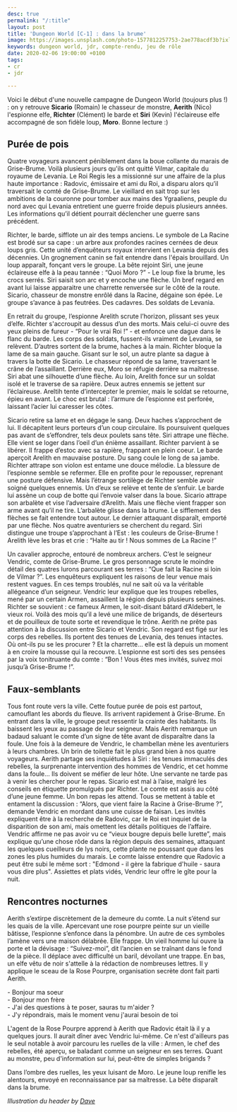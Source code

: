 ```yaml
---
desc: true
permalink: "/:title"
layout: post
title: 'Dungeon World [C-1] : dans la brume'
image: https://images.unsplash.com/photo-1577812257753-2ae778acdf3b?ixlib=rb-1.2.1&ixid=eyJhcHBfaWQiOjEyMDd9&auto=format&fit=crop&w=1050&q=80
keywords: dungeon world, jdr, compte-rendu, jeu de rôle
date: 2020-02-06 19:00:00 +0100
tags:
- cr
- jdr

---
```

Voici le début d'une nouvelle campagne de Dungeon World (toujours plus !) : on y retrouve **Sicario** (Romain) le chasseur de monstre, **Aerith** (Nico) l'espionne elfe, **Richter** (Clément) le barde et **Siri** (Kevin) l'éclaireuse elfe accompagné de son fidèle loup, **Moro**. Bonne lecture :)

## Purée de pois

Quatre voyageurs avancent péniblement dans la boue collante du marais de Grise-Brume. Voilà plusieurs jours qu'ils ont quitté Vilmar, capitale du royaume de Levania. Le Roi Regis les a missionné sur une affaire de la plus haute importance : Radovic, émissaire et ami du Roi, a disparu alors qu’il traversait le comté de Grise-Brume. Le vieillard en sait trop sur les ambitions de la couronne pour tomber aux mains des Ygraaliens, peuple du nord avec qui Levania entretient une guerre froide depuis plusieurs années. Les informations qu’il détient pourrait déclencher une guerre sans précédent.

Richter, le barde, sifflote un air des temps anciens. Le symbole de La Racine est brodé sur sa cape : un arbre aux profondes racines cernées de deux loups gris. Cette unité d’enquêteurs royaux intervient en Levania depuis des décennies. Un grognement canin se fait entendre dans l'épais brouillard. Un loup apparaît, fonçant vers le groupe. La bête rejoint Siri, une jeune éclaireuse elfe à la peau tannée : “Quoi Moro ?” - Le loup fixe la brume, les crocs serrés. Siri saisit son arc et y encoche une flèche. Un bref regard en avant lui laisse apparaitre une charrette renversée sur le côté de la route. Sicario, chasseur de monstre enrôlé dans la Racine, dégaine son épée. Le groupe s’avance à pas feutrées. Des cadavres. Des soldats de Levania.

En retrait du groupe, l’espionne Arelith scrute l’horizon, plissant ses yeux d’elfe. Richter s'accroupit au dessus d’un des morts. Mais celui-ci ouvre des yeux pleins de fureur - “Pour le vrai Roi !” - et enfonce une dague dans le flanc du barde. Les corps des soldats, fussent-ils vraiment de Levania, se relèvent. D’autres sortent de la brume, haches à la main. Richter bloque la lame de sa main gauche. Gisant sur le sol, un autre plante sa dague à travers la botte de Sicario. Le chasseur répond de sa lame, traversant le crâne de l’assaillant. Derrière eux, Moro se réfugie derrière sa maîtresse. Siri abat une silhouette d’une flèche. Au loin, Arelith fonce sur un soldat isolé et le traverse de sa rapière. Deux autres ennemis se jettent sur l’éclaireuse. Areltih tente d’intercepter le premier, mais le soldat se retourne, épieu en avant. Le choc est brutal : l’armure de l’espionne est perforée, laissant l’acier lui caresser les côtes.

Sicario retire sa lame et en dégage le sang. Deux haches s’approchent de lui. Il décapitent leurs porteurs d’un coup circulaire. Ils poursuivent quelques pas avant de s’effondrer, tels deux poulets sans tête. Siri attrape une flèche. Elle vient se loger dans l’oeil d’un énième assaillant. Richter parvient à se libérer. Il frappe d’estoc avec sa rapière, frappant en plein coeur. Le barde aperçoit Arelith en mauvaise posture. Du sang coule le long de sa jambe. Richter attrape son violon est entame une douce mélodie. La blessure de l’espionne semble se refermer. Elle en profite pour le repousser, reprenant une posture défensive. Mais l’étrange sortilège de Richter semble avoir soigné quelques ennemis. Un d’eux se relève et tente de s’enfuir. Le barde lui assène un coup de botte qui l’envoie valser dans la boue. Sicario attrape son arbalète et vise l’adversaire d’Arelith. Mais une flèche vient frapper son arme avant qu’il ne tire. L’arbalète glisse dans la brume. Le sifflement des flèches se fait entendre tout autour. Le dernier attaquant disparaît, emporté par une flèche. Nos quatre aventuriers se cherchent du regard. Siri distingue une troupe s’approchant à l’Est : les couleurs de Grise-Brume ! Arelith lève les bras et crie : “Halte au tir ! Nous sommes de La Racine !”

Un cavalier approche, entouré de nombreux archers. C’est le seigneur Vendric, comte de Grise-Brume. Le gros personnage scrute le moindre détail des quatres lurons parcourant ses terres : “Que fait la Racine si loin de Vilmar ?”. Les enquêteurs expliquent les raisons de leur venue mais restent vagues. En ces temps troublés, nul ne sait où va la véritable allégeance d’un seigneur. Vendric leur explique que les troupes rebelles, mené par un certain Armen, assaillent la région depuis plusieurs semaines. Richter se souvient : ce fameux Armen, le soit-disant bâtard d’Aldebert, le vieux roi. Voilà des mois qu’il a levé une milice de brigands, de déserteurs et de pouilleux de toute sorte et revendique le trône. Aerith ne prête pas attention à la discussion entre Sicario et Vendric. Son regard est figé sur les corps des rebelles. Ils portent des tenues de Levania, des tenues intactes. Où ont-ils pu se les procurer ? Et la charrette… elle est là depuis un moment à en croire la mousse qui la recouvre. L’espionne est sorti des ses pensées par la voix tonitruante du comte : “Bon ! Vous êtes mes invités, suivez moi jusqu’à Grise-Brume !”.

## Faux-semblants

Tous font route vers la ville. Cette foutue purée de pois est partout, camouflant les abords du fleuve. Ils arrivent rapidement à Grise-Brume. En entrant dans la ville, le groupe peut ressentir la crainte des habitants. Ils baissent les yeux au passage de leur seigneur. Mais Aerith remarque un badaud saluant le comte d’un signe de tête avant de disparaître dans la foule. Une fois à la demeure de Vendric, le chambellan mène les aventuriers à leurs chambres. Un brin de toilette fait le plus grand bien à nos quatre voyageurs. Aerith partage ses inquiétudes à Siri : les tenues immaculés des rebelles, la surprenante intervention des hommes de Vendric, et cet homme dans la foule… Ils doivent se méfier de leur hôte. Une servante ne tarde pas à venir les chercher pour le repas. Sicario est mal à l’aise, malgré les conseils en étiquette promulgués par Richter. Le comte est assis au côté d’une jeune femme. Un bon repas les attend. Tous se mettent à table et entament la discussion : “Alors, que vient faire la Racine à Grise-Brume ?”, demande Vendric en mordant dans une cuisse de faisan. Les invités expliquent être à la recherche de Radovic, car le Roi est inquiet de la disparition de son ami, mais omettent les détails politiques de l’affaire. Vendric affirme ne pas avoir vu ce “vieux bougre depuis belle lurette”, mais explique qu’une chose rôde dans la région depuis des semaines, attaquant les quelques cueilleurs de lys noirs, cette plante ne poussant que dans les zones les plus humides du marais. Le comte laisse entendre que Radovic a peut être subi le même sort : "Edmond - il gère la fabrique d'huile - saura vous dire plus". Assiettes et plats vidés, Vendric leur offre le gîte pour la nuit.

## Rencontres nocturnes

Aerith s’extirpe discrètement de la demeure du comte. La nuit s’étend sur les quais de la ville. Apercevant une rose pourpre peinte sur un vieille bâtisse, l’espionne s’enfonce dans la pénombre. Un autre de ces symboles l’amène vers une maison délabrée. Elle frappe. Un vieil homme lui ouvre la porte et la dévisage : “Suivez-moi”, dit l’ancien en se traînant dans le fond de la pièce. Il déplace avec difficulté un baril, dévoilant une trappe. En bas, un elfe vêtu de noir s'attelle à la rédaction de nombreuses lettres. Il y applique le sceau de la Rose Pourpre, organisation secrète dont fait parti Aerith.

\- Bonjour ma soeur  
\- Bonjour mon frère  
\- J'ai des questions à te poser, sauras tu m'aider ?  
\- J'y répondrais, mais le moment venu j'aurai besoin de toi

L'agent de la Rose Pourpre apprend à Aerith que Radovic était là il y a quelques jours. Il aurait dîner avec Vendric lui-même. Ce n'est d'ailleurs pas le seul notable à avoir parcouru les ruelles de la ville : Armen, le chef des rebelles, été aperçu, se baladant comme un seigneur en ses terres. Quant au monstre, peu d'information sur lui, peut-être de simples brigands ?

Dans l’ombre des ruelles, les yeux luisant de Moro. Le jeune loup renifle les alentours, envoyé en reconnaissance par sa maîtresse. La bête disparaît dans la brume.

_Illustration du header by_ [_Dave_](https://unsplash.com/@johnwestrock)